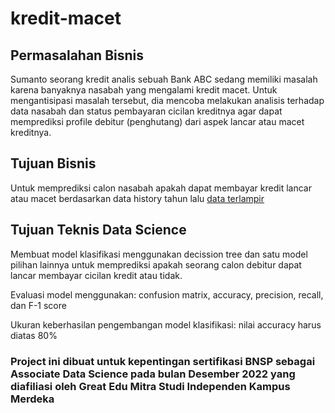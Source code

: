 # kredit-macet

## Permasalahan Bisnis

Sumanto seorang kredit analis sebuah Bank ABC sedang memiliki masalah karena banyaknya nasabah yang mengalami kredit macet. Untuk mengantisipasi masalah tersebut, dia mencoba melakukan analisis terhadap data nasabah dan status pembayaran cicilan kreditnya agar dapat memprediksi profile debitur (penghutang) dari aspek lancar atau macet kreditnya.




## Tujuan Bisnis

Untuk memprediksi calon nasabah apakah dapat membayar kredit lancar atau macet berdasarkan data history tahun lalu [data terlampir](https://drive.google.com/file/d/1XadUphYwCn5eY3-6Fxeh2LsulO8307l-/view?usp=share_link)





## Tujuan Teknis Data Science

Membuat model klasifikasi menggunakan decission tree dan satu model pilihan lainnya untuk memprediksi apakah seorang calon debitur dapat lancar membayar cicilan kredit atau tidak.




Evaluasi model menggunakan: confusion matrix, accuracy, precision, recall, dan F-1 score


Ukuran keberhasilan pengembangan model klasifikasi: nilai accuracy harus diatas 80%


### Project ini dibuat untuk kepentingan sertifikasi BNSP sebagai Associate Data Science pada bulan Desember 2022 yang diafiliasi oleh Great Edu Mitra Studi Independen Kampus Merdeka
